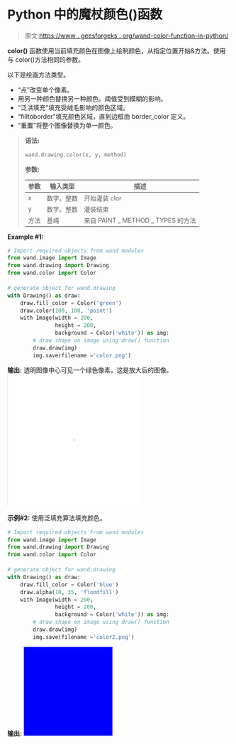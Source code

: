 # Python 中的魔杖颜色()函数

> 原文:[https://www . geesforgeks . org/wand-color-function-in-python/](https://www.geeksforgeeks.org/wand-color-function-in-python/)

**color()** 函数使用当前填充颜色在图像上绘制颜色，从指定位置开始&方法。使用与 color()方法相同的参数。

以下是绘画方法类型。

*   “点”改变单个像素。
*   用另一种颜色替换另一种颜色。阈值受到模糊的影响。
*   “泛洪填充”填充受绒毛影响的颜色区域。
*   “filltoborder”填充颜色区域，直到边框由 border_color 定义。
*   “重置”将整个图像替换为单一颜色。

> **语法:**
> 
> ```py
> wand.drawing.color(x, y, method)
> 
> ```
> 
> **参数:**
> 
> | 参数 | 输入类型 | 描述 |
> | --- | --- | --- |
> | x | 数字。整数 | 开始灌装 clor |
> | y | 数字。整数 | 灌装结束 |
> | 方法 | 基绳 | 来自 PAINT _ METHOD _ TYPES 的方法 |

**Example #1:**

```py
# Import required objects from wand modules
from wand.image import Image
from wand.drawing import Drawing
from wand.color import Color

# generate object for wand.drawing
with Drawing() as draw:
    draw.fill_color = Color('green')
    draw.color(100, 100, 'point')
    with Image(width = 200,
               height = 200,
               background = Color('white')) as img:
        # draw shape on image using draw() function
        draw.draw(img)
        img.save(filename ='color.png')
```

**输出:**
透明图像中心可见一个绿色像素，这是放大后的图像。
![](img/76c58afa1264e1d85f9bfaedcff81188.png)

**示例#2:** 使用泛填充算法填充颜色。

```py
# Import required objects from wand modules
from wand.image import Image
from wand.drawing import Drawing
from wand.color import Color

# generate object for wand.drawing
with Drawing() as draw:
    draw.fill_color = Color('blue')
    draw.alpha(10, 35, 'floodfill')
    with Image(width = 200,
               height = 200,
               background = Color('white')) as img:
        # draw shape on image using draw() function
        draw.draw(img)
        img.save(filename ='color2.png')
```

**输出:**
![](img/deb5bcd0ed360666841364feb1735911.png)